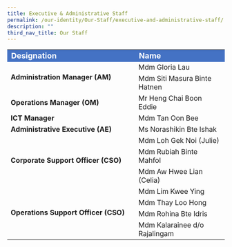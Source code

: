 ```yaml
---
title: Executive & Administrative Staff
permalink: /our-identity/Our-Staff/executive-and-administrative-staff/
description: ""
third_nav_title: Our Staff
---
```

<table >
<tbody >
  <tr>
		<td style="background-color:rgb(68,114, 196); font-weight: bold; font-size:18px; color:white">Designation</td>
    <td style="background-color:rgb(68,114, 196); font-weight: bold; font-size:18px; color:white">Name</td>
  </tr>
  <tr>
		<td rowspan = 2 style="font-weight:bold" width="280">Administration Manager (AM)</td>
    <td>Mdm Gloria Lau</td>
  </tr>
  <tr>
    <td>Mdm Siti Masura Binte Hatnen</td>
  </tr>
  <tr>
		<td style="font-weight:bold">Operations Manager (OM)</td>
    <td>Mr Heng Chai Boon Eddie</td>
  </tr>
  <tr>
		<td style="font-weight:bold">ICT Manager </td>
    <td>Mdm Tan Oon Bee</td>
  </tr>
  <tr>
		<td style="font-weight:bold">Administrative Executive (AE)</td>
    <td>Ms Norashikin Bte Ishak</td>
  </tr>
  <tr>
		<td rowspan = 3 style="font-weight:bold">Corporate Support Officer (CSO)</td>
    <td>Mdm Loh Gek Noi (Julie)</td>
  </tr>
  <tr>
    <td>Mdm Rubiah Binte Mahfol</td>
  </tr>
	<tr>
		<td>Mdm Aw Hwee Lian (Celia)</td>
	</tr>
  <tr >
		<td rowspan=4 style="font-weight:bold">Operations Support Officer (CSO)</td>
    <td>Mdm Lim Kwee Ying</td>
  </tr>
  <tr>
    <td>Mdm Thay Loo Hong </td>
  </tr>
  <tr>
    <td>Mdm Rohina Bte Idris</td>
  </tr>
  <tr>
    <td>Mdm Kalarainee d/o Rajalingam</td>
  </tr>
	<tr></tr>
</tbody>
</table>